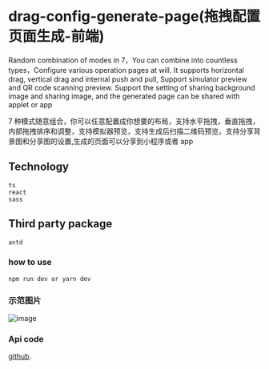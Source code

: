 # drag-config-generate-page(拖拽配置页面生成-前端)

Random combination of modes in 7，You can combine into countless types，Configure various operation pages at will.
It supports horizontal drag, vertical drag and internal push and pull,
Support simulator preview and QR code scanning preview.
Support the setting of sharing background image and sharing image, and the generated page can be shared with applet or app

7 种模式随意组合，你可以任意配置成你想要的布局，支持水平拖拽，垂直拖拽，内部拖拽排序和调整，支持模拟器预览，支持生成后扫描二维码预览，支持分享背景图和分享图的设置,生成的页面可以分享到小程序或者 app

## Technology

```
ts
react
sass

```

## Third party package

```
antd

```

### how to use

```
npm run dev or yarn dev

```

### 示范图片

![image](https://github.com/zhaochengxian/drag-front-end/blob/ed4858aa74df9f4e7f9badb1535611126bea9b69/1.png)

### Api code

[github](https://github.com/zhaochengxian/drag-node).
